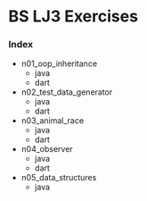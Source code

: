 # BS LJ3 Exercises

### Index
- n01_oop_inheritance
  - java
  - dart
- n02_test_data_generator
  - java
  - dart
- n03_animal_race
  - java
  - dart
- n04_observer
  - java
  - dart
- n05_data_structures
  - java
